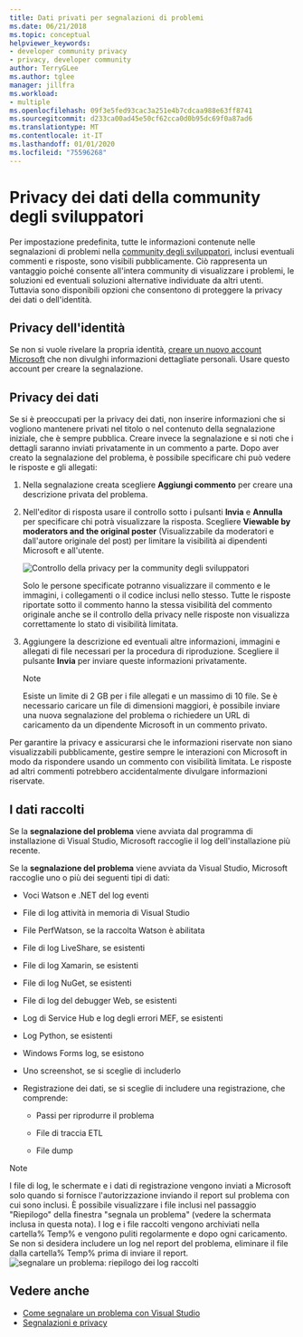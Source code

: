 ```yaml
---
title: Dati privati per segnalazioni di problemi
ms.date: 06/21/2018
ms.topic: conceptual
helpviewer_keywords:
- developer community privacy
- privacy, developer community
author: TerryGLee
ms.author: tglee
manager: jillfra
ms.workload:
- multiple
ms.openlocfilehash: 09f3e5fed93cac3a251e4b7cdcaa988e63ff8741
ms.sourcegitcommit: d233ca00ad45e50cf62cca0d0b95dc69f0a87ad6
ms.translationtype: MT
ms.contentlocale: it-IT
ms.lasthandoff: 01/01/2020
ms.locfileid: "75596268"
---
```

# <a name="developer-community-data-privacy"></a>Privacy dei dati della community degli sviluppatori

Per impostazione predefinita, tutte le informazioni contenute nelle segnalazioni di problemi nella [community degli sviluppatori](https://developercommunity.visualstudio.com/), inclusi eventuali commenti e risposte, sono visibili pubblicamente. Ciò rappresenta un vantaggio poiché consente all'intera community di visualizzare i problemi, le soluzioni ed eventuali soluzioni alternative individuate da altri utenti. Tuttavia sono disponibili opzioni che consentono di proteggere la privacy dei dati o dell'identità.

## <a name="identity-privacy"></a>Privacy dell'identità

Se non si vuole rivelare la propria identità, [creare un nuovo account Microsoft](https://signup.live.com/) che non divulghi informazioni dettagliate personali. Usare questo account per creare la segnalazione.

## <a name="data-privacy"></a>Privacy dei dati

Se si è preoccupati per la privacy dei dati, non inserire informazioni che si vogliono mantenere privati nel titolo o nel contenuto della segnalazione iniziale, che è sempre pubblica. Creare invece la segnalazione e si noti che i dettagli saranno inviati privatamente in un commento a parte. Dopo aver creato la segnalazione del problema, è possibile specificare chi può vedere le risposte e gli allegati:

1. Nella segnalazione creata scegliere **Aggiungi commento** per creare una descrizione privata del problema.

2. Nell'editor di risposta usare il controllo sotto i pulsanti **Invia** e **Annulla** per specificare chi potrà visualizzare la risposta. Scegliere **Viewable by moderators and the original poster** (Visualizzabile da moderatori e dall'autore originale del post) per limitare la visibilità ai dipendenti Microsoft e all'utente.

   ![Controllo della privacy per la community degli sviluppatori](media/developer-community-privacy-control.png)

   Solo le persone specificate potranno visualizzare il commento e le immagini, i collegamenti o il codice inclusi nello stesso. Tutte le risposte riportate sotto il commento hanno la stessa visibilità del commento originale anche se il controllo della privacy nelle risposte non visualizza correttamente lo stato di visibilità limitata.

3. Aggiungere la descrizione ed eventuali altre informazioni, immagini e allegati di file necessari per la procedura di riproduzione. Scegliere il pulsante **Invia** per inviare queste informazioni privatamente.

   > [!NOTE]
   > Esiste un limite di 2 GB per i file allegati e un massimo di 10 file. Se è necessario caricare un file di dimensioni maggiori, è possibile inviare una nuova segnalazione del problema o richiedere un URL di caricamento da un dipendente Microsoft in un commento privato.

Per garantire la privacy e assicurarsi che le informazioni riservate non siano visualizzabili pubblicamente, gestire sempre le interazioni con Microsoft in modo da rispondere usando un commento con visibilità limitata. Le risposte ad altri commenti potrebbero accidentalmente divulgare informazioni riservate.

## <a name="data-we-collect"></a>I dati raccolti

Se la **segnalazione del problema** viene avviata dal programma di installazione di Visual Studio, Microsoft raccoglie il log dell'installazione più recente.

Se la **segnalazione del problema** viene avviata da Visual Studio, Microsoft raccoglie uno o più dei seguenti tipi di dati:

- Voci Watson e .NET del log eventi

- File di log attività in memoria di Visual Studio

- File PerfWatson, se la raccolta Watson è abilitata

- File di log LiveShare, se esistenti

- File di log Xamarin, se esistenti

- File di log NuGet, se esistenti

- File di log del debugger Web, se esistenti

- Log di Service Hub e log degli errori MEF, se esistenti

- Log Python, se esistenti

- Windows Forms log, se esistono

- Uno screenshot, se si sceglie di includerlo

- Registrazione dei dati, se si sceglie di includere una registrazione, che comprende:

  - Passi per riprodurre il problema

  - File di traccia ETL

  - File dump

> [!NOTE]
> I file di log, le schermate e i dati di registrazione vengono inviati a Microsoft solo quando si fornisce l'autorizzazione inviando il report sul problema con cui sono inclusi. È possibile visualizzare i file inclusi nel passaggio "Riepilogo" della finestra "segnala un problema" (vedere la schermata inclusa in questa nota). I log e i file raccolti vengono archiviati nella cartella% Temp% e vengono puliti regolarmente e dopo ogni caricamento. Se non si desidera includere un log nel report del problema, eliminare il file dalla cartella% Temp% prima di inviare il report.
  > ![segnalare un problema: riepilogo dei log raccolti](media/report-a-problem-logs-collected.png)


## <a name="see-also"></a>Vedere anche

- [Come segnalare un problema con Visual Studio](how-to-report-a-problem-with-visual-studio.md)
- [Segnalazioni e privacy](/cpp/how-to-report-a-problem-with-the-visual-cpp-toolset#reports-and-privacy)
